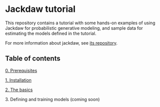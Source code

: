 # Jackdaw tutorial

This repository contains a tutorial with some hands-on examples of using Jackdaw for probabilistic generative modeling, and sample data for estimating the models defined in the tutorial.

For more information about jackdaw, see [its repository](https://github.com/experiencedlisteners/jackdaw).

## Table of contents

[0. Prerequisites](0-prerequisites)

[1. Installation](1-installation)

[2. The basics ](2-the-basics)

3\. Defining and training models (coming soon)
